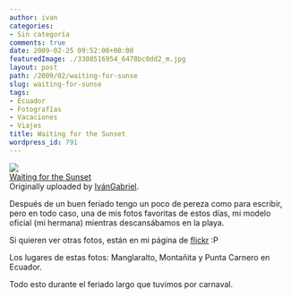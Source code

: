 ```yaml
---
author: ivan
categories:
- Sin categoría
comments: true
date: 2009-02-25 09:52:00+00:00
featuredImage: ./3308516954_6478bc0dd2_m.jpg
layout: post
path: /2009/02/waiting-for-sunse
slug: waiting-for-sunse
tags:
- Ecuador
- Fotografías
- Vacaciones
- Viajes
title: Waiting for the Sunset
wordpress_id: 791
---
```


[![](http://farm4.static.flickr.com/3597/3308516954_6478bc0dd2_m.jpg)](http://www.flickr.com/photos/ivangabriel/3308516954/)  
 [Waiting for the Sunset](http://www.flickr.com/photos/ivangabriel/3308516954/)  
 Originally uploaded by [IvánGabriel](http://www.flickr.com/people/ivangabriel/).

Después de un buen feriado tengo un poco de pereza como para escribir, pero en todo caso, una de mis fotos favoritas de estos días, mi modelo oficial (mi hermana) mientras descansábamos en la playa.

Si quieren ver otras fotos, están en mi página de [flickr](http://www.flickr.com/people/ivangabriel/) :P

Los lugares de estas fotos: Manglaralto, Montañita y Punta Carnero en Ecuador.

Todo esto durante el feriado largo que tuvimos por carnaval.